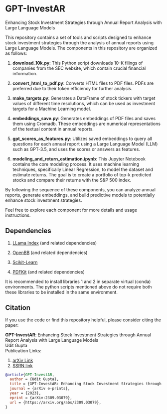 # GPT-InvestAR

Enhancing Stock Investment Strategies through Annual Report Analysis with Large Language Models

This repository contains a set of tools and scripts designed to enhance stock investment strategies through the analysis of annual reports using Large Language Models. The components in this repository are organized as follows:

1. **download_10k.py**: This Python script downloads 10-K filings of companies from the SEC website, which contain crucial financial information.

2. **convert_html_to_pdf.py**: Converts HTML files to PDF files. PDFs are preferred due to their token efficiency for further analysis.

3. **make_targets.py**: Generates a DataFrame of stock tickers with target values of different time resolutions, which can be used as investment targets for a Machine Learning model.

4. **embeddings_save.py**: Generates embeddings of PDF files and saves them using Cromadb. These embeddings are numerical representations of the textual content in annual reports.

5. **gpt_scores_as_features.py**: Utilizes saved embeddings to query all questions for each annual report using a Large Language Model (LLM) such as GPT-3.5, and uses the scores or answers as features.

6. **modeling_and_return_estimation.ipynb**: This Jupyter Notebook contains the core modeling process. It uses machine learning techniques, specifically Linear Regression, to model the dataset and estimate returns. The goal is to create a portfolio of top-k predicted stocks and compare their returns with the S&P 500 index.

By following the sequence of these components, you can analyze annual reports, generate embeddings, and build predictive models to potentially enhance stock investment strategies.

Feel free to explore each component for more details and usage instructions.


## Dependencies

1. [LLama Index](https://github.com/jerryjliu/llama_index) (and related dependencies)

2. [OpenBB](https://github.com/OpenBB-finance/OpenBBTerminal) (and related dependencies)

3. [Scikit-Learn](https://github.com/scikit-learn/scikit-learn)

4. [PDFKit](https://github.com/JazzCore/python-pdfkit) (and related dependencies)

It is recommended to install libraries 1 and 2 in separate virtual (conda) environments. The python scripts mentioned above do not require both these libraries to be installed in the same environment.

## Citation

If you use the code or find this repository helpful, please consider citing the paper:

**GPT-InvestAR**: Enhancing Stock Investment Strategies through Annual Report Analysis with Large Language Models  
Udit Gupta  
Publication Links: 
1. [arXiv Link](https://arxiv.org/abs/2309.03079)
2. [SSRN link](https://papers.ssrn.com/sol3/papers.cfm?abstract_id=4568964)

```bibtex
@article{GPT-InvestAR,
  author = {Udit Gupta},
  title = {GPT-InvestAR: Enhancing Stock Investment Strategies through Annual Report Analysis with Large Language Models},
  journal = {arXiv e-prints},
  year = {2023},
  eprint = {arXiv:2309.03079},
  url = {https://arxiv.org/abs/2309.03079},
}
